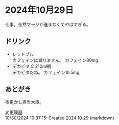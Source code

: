 # 2024年10月29日

仕事。全然マージが進まなくてやばすぎる。

## ドリンク

- レッドブル  
カフェインは減りません。
カフェイン80mg
- デカビタ C 210ml瓶  
デカビタだね。
カフェイン10.5mg

## あとがき

夜更かし担当大臣。

変更履歴:  
10/30/2024 10:37:15: Created 2024 10 29 (markdown)  
